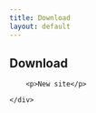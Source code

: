 ```yaml
---
title: Download
layout: default
---
```


<div class="row-fluid">
	<div class="span12">
		<h2>Download</h2>
	</div>
</div>

<div class="row-fluid">
	<div class="span12">

		<p>New site</p>

	</div>
</div>